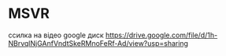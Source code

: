 # MSVR
ccилка на відео google диск
https://drive.google.com/file/d/1h-NBrvqlNjGAnfVndtSkeRMnoFeRf-Ad/view?usp=sharing
